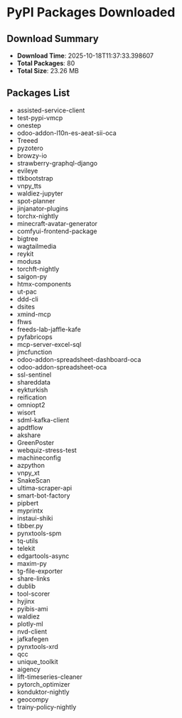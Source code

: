 # PyPI Packages Downloaded

## Download Summary
- **Download Time**: 2025-10-18T11:37:33.398607
- **Total Packages**: 80
- **Total Size**: 23.26 MB

## Packages List
- assisted-service-client
- test-pypi-vmcp
- onestep
- odoo-addon-l10n-es-aeat-sii-oca
- Treeed
- pyzotero
- browzy-io
- strawberry-graphql-django
- evileye
- ttkbootstrap
- vnpy_tts
- waldiez-jupyter
- spot-planner
- jinjanator-plugins
- torchx-nightly
- minecraft-avatar-generator
- comfyui-frontend-package
- bigtree
- wagtailmedia
- reykit
- modusa
- torchft-nightly
- saigon-py
- htmx-components
- ut-pac
- ddd-cli
- dsites
- xmind-mcp
- fhws
- freeds-lab-jaffle-kafe
- pyfabricops
- mcp-server-excel-sql
- jmcfunction
- odoo-addon-spreadsheet-dashboard-oca
- odoo-addon-spreadsheet-oca
- ssl-sentinel
- shareddata
- eykturkish
- reification
- omniopt2
- wisort
- sdml-kafka-client
- apdtflow
- akshare
- GreenPoster
- webquiz-stress-test
- machineconfig
- azpython
- vnpy_xt
- SnakeScan
- ultima-scraper-api
- smart-bot-factory
- pipbert
- myprintx
- instaui-shiki
- tibber.py
- pynxtools-spm
- tq-utils
- telekit
- edgartools-async
- maxim-py
- tg-file-exporter
- share-links
- dublib
- tool-scorer
- hyjinx
- pyibis-ami
- waldiez
- plotly-ml
- nvd-client
- jafkafegen
- pynxtools-xrd
- qcc
- unique_toolkit
- aigency
- lift-timeseries-cleaner
- pytorch_optimizer
- konduktor-nightly
- geocompy
- trainy-policy-nightly
